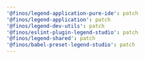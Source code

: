 ```yaml
---
'@finos/legend-application-pure-ide': patch
'@finos/legend-application': patch
'@finos/legend-dev-utils': patch
'@finos/eslint-plugin-legend-studio': patch
'@finos/legend-shared': patch
'@finos/babel-preset-legend-studio': patch
---
```

